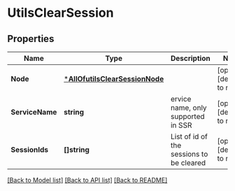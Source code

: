 # UtilsClearSession

## Properties
Name | Type | Description | Notes
------------ | ------------- | ------------- | -------------
**Node** | [***AllOfutilsClearSessionNode**](AllOfutilsClearSessionNode.md) |  | [optional] [default to null]
**ServiceName** | **string** | ervice name, only supported in SSR | [optional] [default to null]
**SessionIds** | **[]string** | List of id of the sessions to be cleared | [optional] [default to null]

[[Back to Model list]](../README.md#documentation-for-models) [[Back to API list]](../README.md#documentation-for-api-endpoints) [[Back to README]](../README.md)

